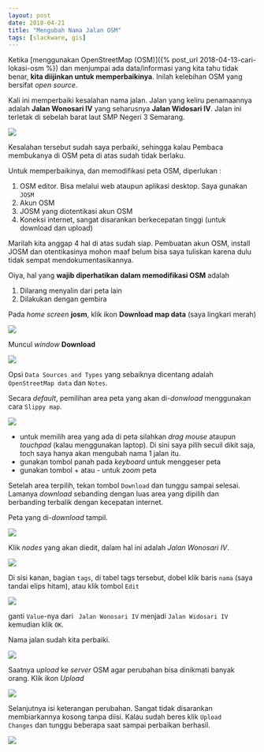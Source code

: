 ```yaml
---
layout: post
date: 2018-04-21
title: "Mengubah Nama Jalan OSM"
tags: [slackware, gis]
---
```


Ketika [menggunakan OpenStreetMap (OSM)]({% post_url 2018-04-13-cari-lokasi-osm %}) dan menjumpai ada data/informasi yang kita tahu tidak benar, **kita diijinkan untuk memperbaikinya**. Inilah kelebihan OSM yang bersifat _open source_. 

Kali ini memperbaiki kesalahan nama jalan. Jalan yang keliru penamaannya adalah **Jalan Wonosari IV** yang seharusnya **Jalan Widosari IV**. Jalan ini terletak di sebelah barat laut SMP Negeri 3 Semarang.

![](/gambar/osm-search-spega.png)

Kesalahan tersebut sudah saya perbaiki, sehingga kalau Pembaca membukanya di OSM peta di atas sudah tidak berlaku.

Untuk memperbaikinya, dan memodifikasi peta OSM, diperlukan :

1. OSM editor. Bisa melalui web ataupun aplikasi desktop. Saya gunakan <code>JOSM</code>
2. Akun OSM
3. JOSM yang diotentikasi akun OSM
4. Koneksi internet, sangat disarankan berkecepatan tinggi (untuk download dan upload)

Marilah kita anggap 4 hal di atas sudah siap. Pembuatan akun OSM, install JOSM dan otentikasinya mohon maaf belum bisa saya tuliskan karena dulu tidak sempat mendokumentasikannya.

Oiya, hal yang **wajib diperhatikan dalam memodifikasi OSM** adalah

1. Dilarang menyalin dari peta lain
2. Dilakukan dengan gembira

Pada _home screen_ **josm**, klik ikon **Download map data** (saya lingkari merah)

![](/gambar/josm-icon-download.png)

Muncul _window_ **Download**

![](/gambar/josm-download-peta.png)

Opsi <code>Data Sources and Types</code> yang sebaiknya dicentang adalah <code>OpenStreetMap data</code> dan <code>Notes</code>. 

Secara _default_, pemilihan area peta yang akan di-_donwload_ menggunakan cara <code>Slippy map</code>.

![](/gambar/josm-download-peta.png)

- untuk memilih area yang ada di peta silahkan _drag mouse_ ataupun _touchpad_ (kalau menggunakan laptop). Di sini saya pilih secuil dikit saja, toch saya hanya akan mengubah nama 1 jalan itu.
- gunakan tombol panah pada _keyboard_ untuk menggeser peta
- gunakan tombol + atau - untuk _zoom_ peta

Setelah area terpilih, tekan tombol <code>Download</code> dan tunggu sampai selesai. Lamanya _download_ sebanding dengan luas area yang dipilih dan berbanding terbalik dengan kecepatan internet.

Peta yang di-_download_ tampil.

![](/gambar/josm-ganti-nama-jalan-1.png)

 Klik _nodes_ yang akan diedit, dalam hal ini adalah _Jalan Wonosari IV_.

![](/gambar/josm-ganti-nama-jalan-2.png)

Di sisi kanan, bagian <code>tags</code>, di tabel tags tersebut, dobel klik baris <code>nama</code> (saya tandai elips hitam), atau klik tombol <code>Edit</code>

![](/gambar/josm-ganti-nama-jalan-3.png)

ganti <code>Value</code>-nya dari <code> Jalan Wonosari IV</code> menjadi <code>Jalan Widosari IV</code> kemudian klik <code>OK</code>.

Nama jalan sudah kita perbaiki.

![](/gambar/josm-ganti-nama-jalan-5.png)

Saatnya _upload_ ke _server_ OSM agar perubahan bisa dinikmati banyak orang. Klik ikon _Upload_

![](/gambar/josm-icon-upload.png)

Selanjutnya isi keterangan perubahan. Sangat tidak disarankan membiarkannya kosong tanpa diisi. Kalau sudah beres klik <code>Upload Changes</code> dan tunggu beberapa saat sampai perbaikan berhasil.

![](/gambar/josm-upload-data-1.png)
